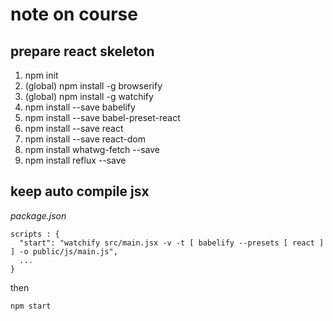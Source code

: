 # note on course
## prepare react skeleton
1.  npm init
2.  (global) npm install -g browserify
3.  (global) npm install -g watchify
4.  npm install --save babelify
5.  npm install --save babel-preset-react
6.  npm install --save react
7.  npm install --save react-dom
8.  npm install whatwg-fetch --save
9.  npm install reflux --save


## keep auto compile jsx
*package.json*
```
scripts : {
  "start": "watchify src/main.jsx -v -t [ babelify --presets [ react ] ] -o public/js/main.js",
  ...
}
```

then

```
npm start
```
